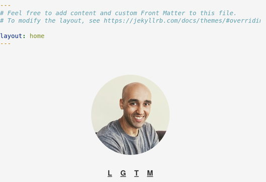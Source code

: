 ```yaml
---
# Feel free to add content and custom Front Matter to this file.
# To modify the layout, see https://jekyllrb.com/docs/themes/#overriding-theme-defaults

layout: home
---
```


  <style>
    html, body {
      width: 100%;
      font-family:  "Helvetica Neue", Helvetica, Arial, "Lucida Grande";
      font-size: 1.2em;
      background-color: whitesmoke;
      color: #333;
      margin: 0;
      padding: 0;
    }
    html a {
      color: #333;
    }
    ul, #persona {
      list-style: none;
      margin: 0;
      padding: 0;
    }
    img {
      border-radius: 50%;
    }
    #container {
      width: 300px;
      margin: 0 auto;
      padding: 40px 0;
      text-align: center;
    }
    #persona li {
      font-weight: bold;
      display: inline-block;
      padding: 10px;
    }
  </style>
 
  <div id="container">
    <p><img src="images/me.jpg"/></p>
    <ul id="persona">
     <li><a href="https://linkedin.com/in/asimaslam">L</a></li>
     <li><a href="https://github.com/asim">G</a></li>
     <li><a href="https://twitter.com/microhq">T</a></li>
     <li><a href="https://micro.mu">M</a></li>
    </ul>
  </div>

<script>
  (function(i,s,o,g,r,a,m){i['GoogleAnalyticsObject']=r;i[r]=i[r]||function(){
  (i[r].q=i[r].q||[]).push(arguments)},i[r].l=1*new Date();a=s.createElement(o),
  m=s.getElementsByTagName(o)[0];a.async=1;a.src=g;m.parentNode.insertBefore(a,m)
  })(window,document,'script','https://www.google-analytics.com/analytics.js','ga');

  ga('create', 'UA-38418434-1', 'auto');
  ga('send', 'pageview');

</script>
